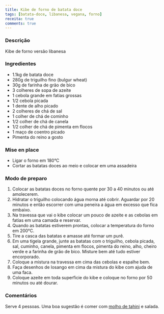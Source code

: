 ```yaml
---
title: Kibe de forno de batata doce
tags: [batata-doce, libanesa, vegana, forno]
receita: true
comments: true
---
```

### Descrição

Kibe de forno versão libanesa

### Ingredientes

- 1.1kg de batata doce
- 280g de triguilho fino (bulgur wheat)
- 30g de farinha de grão de bico
- 3 colheres de sopa de azeite
- 1 cebola grande em fatias grossas 
- 1/2 cebola picada
- 1 dente de alho picado
- 2 colheres de chá de sal
- 1 colher de chá de cominho
- 1/2 colher de chá de canela
- 1/2 colher de chá de pimenta em flocos
- 1 maço de coentro picado
- Pimenta do reino a gosto


### Mise en place

- Ligar o forno em 180°C
- Cortar as batatas doces ao meio e colocar em uma assadeira


### Modo de preparo

1. Colocar as batatas doces no forno quente por 30 a 40 minutos ou até amolecerem.
2. Hidratar o triguilho colocando água morna até cobrir. Aguardar por 20 minutos e então escorrer com uma peneira a água em excesso que fica embaixo.
3. Na travessa que vai o kibe colocar um pouco de azeite e as cebolas em fatias em uma camada e reservar.
4. Quando as batatas estiverem prontas, colocar a temperatura do forno em 200°C.
5. Tire a casca das batatas e amasse até formar um purê. 
6. Em uma tigela grande, junte as batatas com o triguilho, cebola picada, sal, cuminho, canela, pimenta em flocos, pimenta do reino, alho, cheiro verde e a farinha de grão de bico. Misture bem até tudo estiver encorporado.
7. Coloque a mistura na travessa em cima das cebolas e espalhe bem.
8. Faça desenhos de losango em cima da mistura do kibe com ajuda de uma faca.
9. Coloque azeite em toda superficie do kibe e coloque no forno por 50 minutos ou até dourar.


### Comentários

Serve 4 pessoas. Uma boa sugestão é comer com [molho de tahini](molho-tahini.md) e salada.
